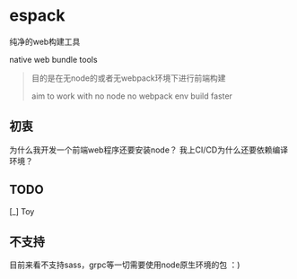 # espack

纯净的web构建工具 

native web bundle tools

> 目的是在无node的或者无webpack环境下进行前端构建
> 
> aim to work with no node no webpack env build faster
> 
## 初衷

为什么我开发一个前端web程序还要安装node？
我上CI/CD为什么还要依赖编译环境？

## TODO

[_] Toy 

## 不支持

目前来看不支持sass，grpc等一切需要使用node原生环境的包 ：)